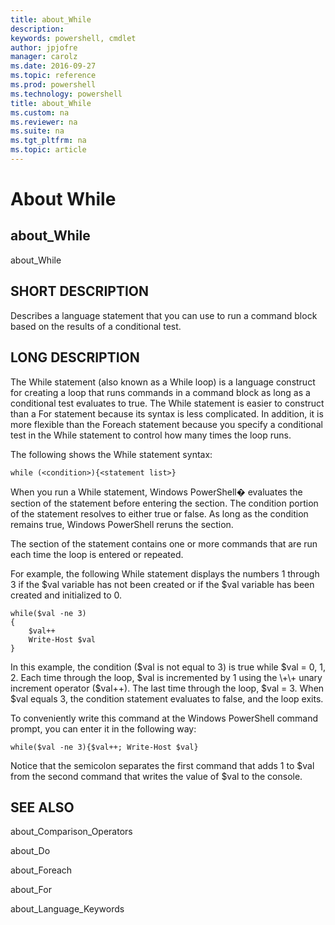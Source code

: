 ```yaml
---
title: about_While
description: 
keywords: powershell, cmdlet
author: jpjofre
manager: carolz
ms.date: 2016-09-27
ms.topic: reference
ms.prod: powershell
ms.technology: powershell
title: about_While
ms.custom: na
ms.reviewer: na
ms.suite: na
ms.tgt_pltfrm: na
ms.topic: article
---
```

# About While
## about_While
about_While


## SHORT DESCRIPTION
Describes a language statement that you can use to run a command block based on the results of a conditional test.


## LONG DESCRIPTION
The While statement (also known as a While loop) is a language construct for creating a loop that runs commands in a command block as long as a conditional test evaluates to true. The While statement is easier to construct than a For statement because its syntax is less complicated. In addition, it is more flexible than the Foreach statement because you specify a conditional test in the While statement to control how many times the loop runs.

The following shows the While statement syntax:


```
while (<condition>){<statement list>}
```


When you run a While statement,  Windows PowerShell� evaluates the <condition> section of the statement before entering the <statement list> section. The condition portion of the statement resolves to either true or false. As long as the condition remains true,  Windows PowerShell reruns the <statement list> section.

The <statement list> section of the statement contains one or more commands that are run each time the loop is entered or repeated.

For example, the following While statement displays the numbers 1 through 3 if the $val variable has not been created or if the $val variable has been created and initialized to 0.


```
while($val -ne 3)  
{  
    $val++  
    Write-Host $val  
}
```


In this example, the condition ($val is not equal to 3) is true while $val \= 0, 1, 2. Each time through the loop, $val is incremented by 1 using the \+\+ unary increment operator ($val\+\+). The last time through the loop, $val \= 3. When $val equals 3, the condition statement evaluates to false, and the loop exits.

To conveniently write this command at the  Windows PowerShell command prompt, you can enter it in the following way:


```
while($val -ne 3){$val++; Write-Host $val}
```


Notice that the semicolon separates the first command that adds 1 to $val from the second command that writes the value of $val to the console.


## SEE ALSO
about_Comparison_Operators

about_Do

about_Foreach

about_For

about_Language_Keywords

